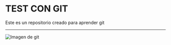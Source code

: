 # TEST CON GIT
Este es un repositorio creado para aprender git
***
![Imagen de git](https://git-scm.com/images/logos/downloads/Git-Icon-Black.png)

